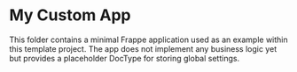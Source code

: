 # My Custom App

This folder contains a minimal Frappe application used as an example within this template project. The app does not implement any business logic yet but provides a placeholder DocType for storing global settings.
